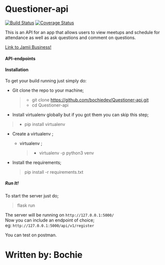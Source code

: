 # Questioner-api

[![Build Status](https://travis-ci.com/bochiedev/Questioner-api.svg?branch=master)](https://travis-ci.com/bochiedev/Questioner-api) [![Coverage Status](https://coveralls.io/repos/github/bochiedev/Questioner-api/badge.svg?branch=master)](https://coveralls.io/github/bochiedev/Questioner-api?branch=master)

This is an API for an app that allows users to view meetups and schedule for attendance as well as ask questions and comment on questions.

[Link to Jamii Business!](https://questioner-api.herokuapp.com/)


#### API-endpoints



#### Installation

To get your build running just simply do:

* Git clone the repo to your machine;
  >  * git clone https://github.com/bochiedev/Questioner-api.git
  >  * cd Questioner-api

* Install virtualenv globally but if you got them you can skip this step;
> * pip install virtualenv

* Create a virtualenv ;
    * virtualenv ;
        > * virtualenv -p python3 venv             


* Install the requirements;
   > pip install -r requirements.txt

##### Run It!

To start the server just do;
> flask run

The server will be running on    `http://127.0.0.1:5000/`   
Now you can include an endpoint of choice;   
eg:   `http://127.0.0.1:5000/api/v1/register`


You can test on postman.


# Written by: Bochie
